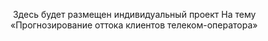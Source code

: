  Здесь будет размещен индивидуальный проект
 На тему «Прогнозирование оттока клиентов телеком-оператора»
